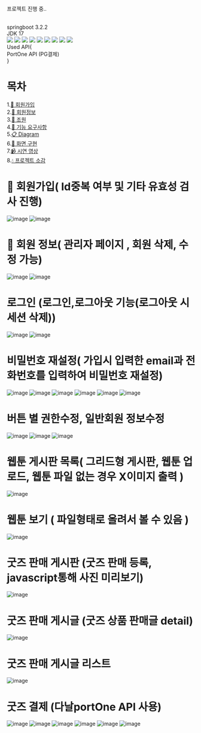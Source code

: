 프로젝트 진행 중..


<br>
springboot 3.2.2
<br>
JDK 17
<br>
   <img src="https://img.shields.io/badge/springboot-6DB33F?style=plastic&logo=springboot&logoColor=white"/>
   <img src="https://img.shields.io/badge/css3-1572B6?style=plastic&logo=css3&logoColor=white"/>
    <img src="https://img.shields.io/badge/HTML5-E34F26?style=plastic&logo=HTML5&logoColor=white"/>
    <img src="https://img.shields.io/badge/Thymeleaf-005F0F?style=plastic&logo=Thymeleaf&logoColor=white">
    <img src="https://img.shields.io/badge/IntelliJ IDEA-000000?style=plastic&logo=IntelliJ IDEA&logoColor=white">
     <img src="https://img.shields.io/badge/MySQL-4479A1?style=plastic&logo=MySQL&logoColor=white"/>
       <img src="https://img.shields.io/badge/git-F05032?style=plastic&logo=git&logoColor=white">
       <img src="https://img.shields.io/badge/Spring Security-6DB33F?style=plastic&logo=Spring Security&logoColor=white">
       <img src="https://img.shields.io/badge/bootstrap-7952B3?style=plastic&logo=bootstrap&logoColor=white"/>
<br>
Used API{<br>
PortOne API (PG결제)<br>
}
<br>

# 목차

1.[📝 회원가입](#-회원가입)<br>
2.[🎯 회원정보](#회원-정보)<br>
3.[👯 조원](#조원)<br>
4.[📌 기능 요구사항](#기능-요구사항)<br>
5.[📋 Diagram](#다이어그램)<br>
6.[👀 화면 구현](#화면-구현)<br>
7.[📹 시연 영상](#시연-영상)<br>
8.[💧 프로젝트 소감](#프로젝트-소감)<br>

# 📝 회원가입( Id중복 여부 및 기타 유효성 검사 진행)
![image](https://github.com/alscjf6702/MyWebtoonProject/assets/143998544/3c3b7841-96f2-40ce-bc90-16308e1737f9)
![image](https://github.com/alscjf6702/MyWebtoonProject/assets/143998544/b8129c41-5a20-4da7-87d9-47be5ace8650)

# 🎯 회원 정보( 관리자 페이지 , 회원 삭제, 수정 가능)
![image](https://github.com/alscjf6702/MyWebtoonProject/assets/143998544/00748192-6ecc-4e34-9c1a-833cb94edd59)
![image](https://github.com/alscjf6702/MyWebtoonProject/assets/143998544/93a95ba2-08b1-49b8-b2e0-986837c6dc19)

# 로그인 (로그인,로그아웃 기능(로그아웃 시 세션 삭제))
![image](https://github.com/alscjf6702/MyWebtoonProject/assets/143998544/2bb0c1e1-1456-47ee-9102-1db074ca202b)
![image](https://github.com/alscjf6702/MyWebtoonProject/assets/143998544/7571efff-16e4-4ce9-a45e-3c2bfd9db2da)

# 비밀번호 재설정( 가입시 입력한 email과 전화번호를 입력하여 비밀번호 재설정)
![image](https://github.com/alscjf6702/MyWebtoonProject/assets/143998544/330e1f09-2805-4860-a0d9-28a879d38402)
![image](https://github.com/alscjf6702/MyWebtoonProject/assets/143998544/cdfd91c6-6a6e-4ee9-a801-e9490e1c615e)
![image](https://github.com/alscjf6702/MyWebtoonProject/assets/143998544/caa099e1-6e68-4022-bf77-334ac3e01c44)
![image](https://github.com/alscjf6702/MyWebtoonProject/assets/143998544/8181fa77-cfc6-43d4-8bbe-a0327fa506a8)
![image](https://github.com/alscjf6702/MyWebtoonProject/assets/143998544/86671373-2cd2-45b7-aeec-9cda441718c3)
![image](https://github.com/alscjf6702/MyWebtoonProject/assets/143998544/8b934203-67b1-4e74-b4ab-f22941b7a98a)

# 버튼 별 권한수정, 일반회원 정보수정
![image](https://github.com/alscjf6702/MyWebtoonProject/assets/143998544/37b65402-1f1a-44c9-8605-1c26c704f2e1)
![image](https://github.com/alscjf6702/MyWebtoonProject/assets/143998544/8915076b-eece-47c9-9bd1-3a08dae13b35)
![image](https://github.com/alscjf6702/MyWebtoonProject/assets/143998544/e4b5cb3e-5c90-482d-b145-680e66523e4e)

# 웹툰 게시판 목록( 그리드형 게시판, 웹툰 업로드, 웹툰 파일 없는 경우 X이미지 출력 )
![image](https://github.com/alscjf6702/MyWebtoonProject/assets/143998544/7335e289-44db-41bc-8bb3-c8ba4fdd2152)

# 웹툰 보기 ( 파일형태로 올려서 볼 수 있음 ) 
![image](https://github.com/alscjf6702/MyWebtoonProject/assets/143998544/8b737018-675f-419f-bfe7-c9873dfd0362)

# 굿즈 판매 게시판 (굿즈 판매 등록, javascript통해 사진 미리보기)
![image](https://github.com/alscjf6702/MyWebtoonProject/assets/143998544/343cd43e-5ea3-4f7d-9efe-2745db51b61b)

# 굿즈 판매 게시글 (굿즈 상품 판매글 detail)
![image](https://github.com/alscjf6702/MyWebtoonProject/assets/143998544/327316c8-566a-485a-b906-fb2940ea72a2)

# 굿즈 판매 게시글 리스트 
![image](https://github.com/alscjf6702/MyWebtoonProject/assets/143998544/b265bfc6-1a57-4cbd-bc7b-39b94b45c894)

# 굿즈 결제 (다날portOne API 사용)
![image](https://github.com/alscjf6702/MyWebtoon/assets/143998544/57b5c786-fa32-488d-a415-2764b30f1037)
![image](https://github.com/alscjf6702/MyWebtoon/assets/143998544/10ded425-ee5b-4ade-90e9-7f6b202b6694)
![image](https://github.com/alscjf6702/MyWebtoon/assets/143998544/673fff5b-5229-406c-8cf3-4dfdb7b7f519)
![image](https://github.com/alscjf6702/MyWebtoon/assets/143998544/06851972-1c29-45a0-b8b7-7e2da20de650)
![image](https://github.com/alscjf6702/MyWebtoon/assets/143998544/4525ca70-9156-42b3-9650-21753d4ec162)
![image](https://github.com/alscjf6702/MyWebtoon/assets/143998544/d2f1acf5-0d69-4ff4-a8c7-564ba67250b1)




